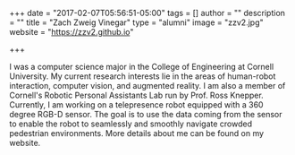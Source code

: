 +++
date = "2017-02-07T05:56:51-05:00"
tags = []
author = ""
description = ""
title = "Zach Zweig Vinegar"
type = "alumni"
image = "zzv2.jpg"
website = "https://zzv2.github.io"

+++

I was a computer science major in the College of Engineering at Cornell University. My current research interests lie in the areas of human-robot interaction, computer vision, and augmented reality. I am also a member of Cornell's Robotic Personal Assistants Lab run by Prof. Ross Knepper. Currently, I am working on a telepresence robot equipped with a 360 degree RGB-D sensor. The goal is to use the data coming from the sensor to enable the robot to seamlessly and smoothly navigate crowded pedestrian environments. More details about me can be found on my website.
